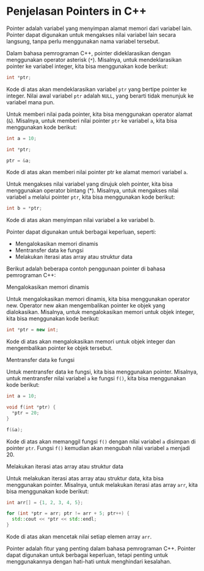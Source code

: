 # Penjelasan Pointers in C++

Pointer adalah variabel yang menyimpan alamat memori dari variabel lain. Pointer dapat digunakan untuk mengakses nilai variabel lain secara langsung, tanpa perlu menggunakan nama variabel tersebut.

Dalam bahasa pemrograman C++, pointer dideklarasikan dengan menggunakan operator asterisk (`*`). Misalnya, untuk mendeklarasikan pointer ke variabel integer, kita bisa menggunakan kode berikut:

```cpp
int *ptr;
```

Kode di atas akan mendeklarasikan variabel `ptr` yang bertipe pointer ke integer. Nilai awal variabel `ptr` adalah `NULL`, yang berarti tidak menunjuk ke variabel mana pun.

Untuk memberi nilai pada pointer, kita bisa menggunakan operator alamat (`&`). Misalnya, untuk memberi nilai pointer `ptr` ke variabel `a`, kita bisa menggunakan kode berikut:

```cpp
int a = 10;

int *ptr;

ptr = &a;
```

Kode di atas akan memberi nilai pointer ptr ke alamat memori variabel `a`.

Untuk mengakses nilai variabel yang dirujuk oleh pointer, kita bisa menggunakan operator bintang (*). Misalnya, untuk mengakses nilai variabel `a` melalui pointer `ptr`, kita bisa menggunakan kode berikut:

```cpp
int b = *ptr;
```

Kode di atas akan menyimpan nilai variabel a ke variabel b.

Pointer dapat digunakan untuk berbagai keperluan, seperti:

- Mengalokasikan memori dinamis
- Mentransfer data ke fungsi
- Melakukan iterasi atas array atau struktur data

Berikut adalah beberapa contoh penggunaan pointer di bahasa pemrograman C++:

Mengalokasikan memori dinamis

Untuk mengalokasikan memori dinamis, kita bisa menggunakan operator new. Operator new akan mengembalikan pointer ke objek yang dialokasikan. Misalnya, untuk mengalokasikan memori untuk objek integer, kita bisa menggunakan kode berikut:

```cpp
int *ptr = new int;
```

Kode di atas akan mengalokasikan memori untuk objek integer dan mengembalikan pointer ke objek tersebut.

Mentransfer data ke fungsi

Untuk mentransfer data ke fungsi, kita bisa menggunakan pointer. Misalnya, untuk mentransfer nilai variabel `a` ke fungsi `f()`, kita bisa menggunakan kode berikut:

```cpp
int a = 10;

void f(int *ptr) {
  *ptr = 20;
}

f(&a);
```

Kode di atas akan memanggil fungsi `f()` dengan nilai variabel `a` disimpan di pointer `ptr`. Fungsi `f()` kemudian akan mengubah nilai variabel `a` menjadi 20.

Melakukan iterasi atas array atau struktur data

Untuk melakukan iterasi atas array atau struktur data, kita bisa menggunakan pointer. Misalnya, untuk melakukan iterasi atas array `arr`, kita bisa menggunakan kode berikut:

```cpp
int arr[] = {1, 2, 3, 4, 5};

for (int *ptr = arr; ptr != arr + 5; ptr++) {
  std::cout << *ptr << std::endl;
}
```

Kode di atas akan mencetak nilai setiap elemen array `arr`.

Pointer adalah fitur yang penting dalam bahasa pemrograman C++. Pointer dapat digunakan untuk berbagai keperluan, tetapi penting untuk menggunakannya dengan hati-hati untuk menghindari kesalahan.
